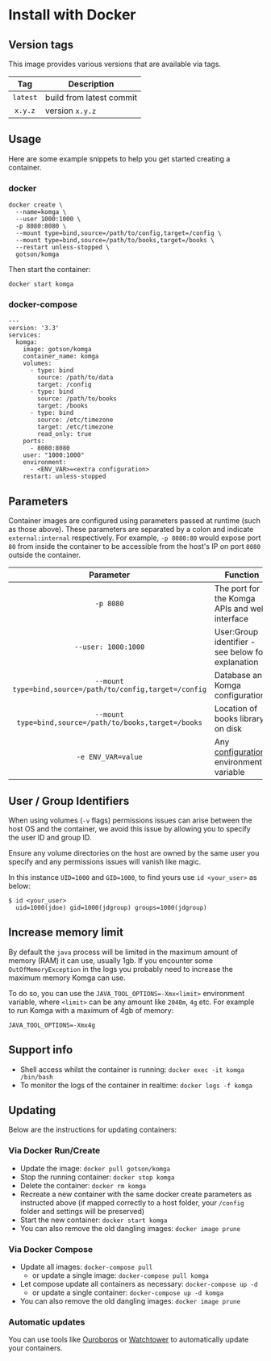 # Install with Docker

## Version tags

This image provides various versions that are available via tags.


|**Tag** |**Description**         |
|:------:|------------------------|
|`latest`  |build from latest commit|
|`x.y.z` |version `x.y.z`         |

## Usage

Here are some example snippets to help you get started creating a container.

### docker

```
docker create \
  --name=komga \
  --user 1000:1000 \
  -p 8080:8080 \
  --mount type=bind,source=/path/to/config,target=/config \
  --mount type=bind,source=/path/to/books,target=/books \
  --restart unless-stopped \
  gotson/komga
```

Then start the container:

```
docker start komga
```

### docker-compose

```
---
version: '3.3'
services:
  komga:
    image: gotson/komga
    container_name: komga
    volumes:
      - type: bind
        source: /path/to/data
        target: /config
      - type: bind
        source: /path/to/books
        target: /books
      - type: bind
        source: /etc/timezone
        target: /etc/timezone
        read_only: true
    ports:
      - 8080:8080
    user: "1000:1000"
    environment:
      - <ENV_VAR>=<extra configuration>
    restart: unless-stopped
```

## Parameters

Container images are configured using parameters passed at runtime (such as those above).
These parameters are separated by a colon and indicate `external:internal` respectively.
For example, `-p 8080:80` would expose port `80` from inside the container to be accessible from the host's IP on port `8080` outside the container.

|                          Parameter                        | Function                                                              |
|:---------------------------------------------------------:|-----------------------------------------------------------------------|
| `-p 8080`                                                 | The port for the Komga APIs and web interface                         |
| `--user: 1000:1000`                                       | User:Group identifier - see below for explanation                     |
| `--mount type=bind,source=/path/to/config,target=/config` | Database and Komga configurations                                     |
| `--mount type=bind,source=/path/to/books,target=/books`   | Location of books library on disk                                     |
| `-e ENV_VAR=value`            | Any [configuration](/configuration) environment variable |

## User / Group Identifiers

When using volumes (`-v` flags) permissions issues can arise between the host OS and the container, we avoid this issue by allowing you to specify the user ID and group ID.

Ensure any volume directories on the host are owned by the same user you specify and any permissions issues will vanish like magic.

In this instance `UID=1000` and `GID=1000`, to find yours use `id <your_user>` as below:

```
$ id <your_user>
  uid=1000(jdoe) gid=1000(jdgroup) groups=1000(jdgroup)
```

## Increase memory limit

By default the `java` process will be limited in the maximum amount of memory (RAM) it can use, usually 1gb. If you encounter some `OutOfMemoryException` in the logs you probably need to increase the maximum memory Komga can use.

To do so, you can use the `JAVA_TOOL_OPTIONS=-Xmx<limit>` environment variable, where `<limit>` can be any amount like `2048m`, `4g` etc. For example to run Komga with a maximum of 4gb of memory:

```shell script
JAVA_TOOL_OPTIONS=-Xmx4g
```

## Support info

- Shell access whilst the container is running: `docker exec -it komga /bin/bash`
- To monitor the logs of the container in realtime: `docker logs -f komga`

## Updating

Below are the instructions for updating containers:

### Via Docker Run/Create

- Update the image: `docker pull gotson/komga`
- Stop the running container: `docker stop komga`
- Delete the container: `docker rm komga`
- Recreate a new container with the same docker create parameters as instructed above (if mapped correctly to a host folder, your `/config` folder and settings will be preserved)
- Start the new container: `docker start komga`
- You can also remove the old dangling images: `docker image prune`

### Via Docker Compose

- Update all images: `docker-compose pull`
  - or update a single image: `docker-compose pull komga`
- Let compose update all containers as necessary: `docker-compose up -d`
  - or update a single container: `docker-compose up -d komga`
- You can also remove the old dangling images: `docker image prune`

### Automatic updates

You can use tools like [Ouroboros](https://github.com/pyouroboros/ouroboros) or [Watchtower](https://github.com/containrrr/watchtower) to automatically update your containers.